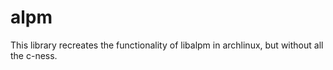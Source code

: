 # alpm

This library recreates the functionality of libalpm in archlinux, but without all the c-ness.

